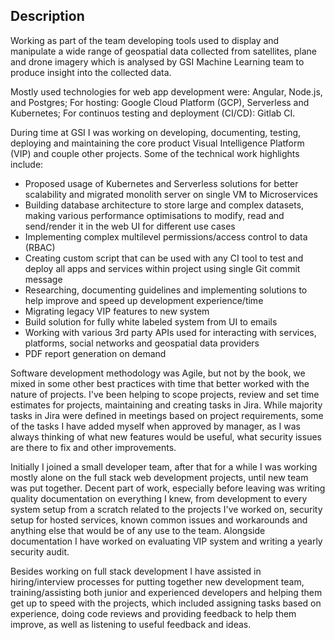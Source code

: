## Description

Working as part of the team developing tools used to display and manipulate a wide range of geospatial data collected from satellites, plane and drone imagery which is analysed by GSI Machine Learning team to produce insight into the collected data.

Mostly used technologies for web app development were: Angular, Node.js, and Postgres; For hosting: Google Cloud Platform (GCP), Serverless and Kubernetes; For continuos testing and deployment (CI/CD): Gitlab CI.

During time at GSI I was working on developing, documenting, testing, deploying and maintaining the core product Visual Intelligence Platform (VIP) and couple other projects. Some of the technical work highlights include:

* Proposed usage of Kubernetes and Serverless solutions for better scalability and migrated monolith server on single VM to Microservices
* Building database architecture to store large and complex datasets, making various performance optimisations to modify, read and send/render it in the web UI for different use cases
* Implementing complex multilevel permissions/access control to data (RBAC)
* Creating custom script that can be used with any CI tool to test and deploy all apps and services within project using single Git commit message
* Researching, documenting guidelines and implementing solutions to help improve and speed up development experience/time
* Migrating legacy VIP features to new system
* Build solution for fully white labeled system from UI to emails
* Working with various 3rd party APIs used for interacting with services, platforms, social networks and geospatial data providers
* PDF report generation on demand

Software development methodology was Agile, but not by the book, we mixed in some other best practices with time that better worked with the nature of projects. I've been helping to scope projects, review and set time estimates for projects, maintaining and creating tasks in Jira. While majority tasks in Jira were defined in meetings based on project requirements, some of the tasks I have added myself when approved by manager, as I was always thinking of what new features would be useful, what security issues are there to fix and other improvements.

Initially I joined a small developer team, after that for a while I was working mostly alone on the full stack web development projects, until new team was put together. Decent part of work, especially before leaving was writing quality documentation on everything I knew, from development to every system setup from a scratch related to the projects I've worked on, security setup for hosted services, known common issues and workarounds and anything else that would be of any use to the team. Alongside documentation I have worked on evaluating VIP system and writing a yearly security audit.

Besides working on full stack development I have assisted in hiring/interview processes for putting together new development team, training/assisting both junior and experienced developers and helping them get up to speed with the projects, which included assigning tasks based on experience, doing code reviews and providing feedback to help them improve, as well as listening to useful feedback and ideas.
